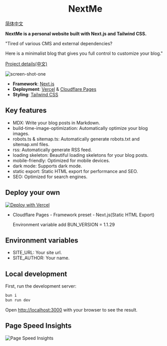 <h1 align="center">NextMe</h1>

<a href="README_CN.md">简体中文</a>

<strong>NextMe is a personal website built with Next.js and Tailwind CSS.</strong>

"Tired of various CMS and external dependencies?

Here is a minimalist blog that gives you full control to customize your blog."

<a href="https://buycoffee.top/blog/tech/nextme">Project details(中文)</a>

![screen-shot-one](/.github/shot.jpeg)

- **Framework**: [Next.js](https://nextjs.org/)
- **Deployment**: [Vercel](https://vercel.com) & [Cloudflare Pages](https://pages.cloudflare.com/)
- **Styling**: [Tailwind CSS](https://tailwindcss.com)

## Key features

- MDX: Write your blog posts in Markdown.
- build-time-image-optimization: Automatically optimize your blog images.
- robots.ts & sitemap.ts: Automatically generate robots.txt and sitemap.xml files.
- rss: Automatically generate RSS feed.
- loading skeleton: Beautiful loading skeletons for your blog posts.
- mobile-friendly: Optimized for mobile devices.
- dark mode: Supports dark mode.
- static export: Static HTML export for performance and SEO.
- SEO: Optimized for search engines.

## Deploy your own

[![Deploy with Vercel](https://vercel.com/button)](https://vercel.com/new/clone?repository-url=https%3A%2F%2Fgithub.com%2Fiilemon%2Fnextme&env=SITE_URL,SITE_AUTHOR)

- Cloudflare Pages - Framework preset - Next.js(Static HTML Export)

  Environment variable add BUN_VERSION = 1.1.29

## Environment variables

- SITE_URL: Your site url.
- SITE_AUTHOR: Your name.

## Local development

First, run the development server:

```bash
bun i
bun run dev
```

Open [http://localhost:3000](http://localhost:3000) with your browser to see the result.

## Page Speed Insights

![Page Speed Insights](/.github/speed.png)
